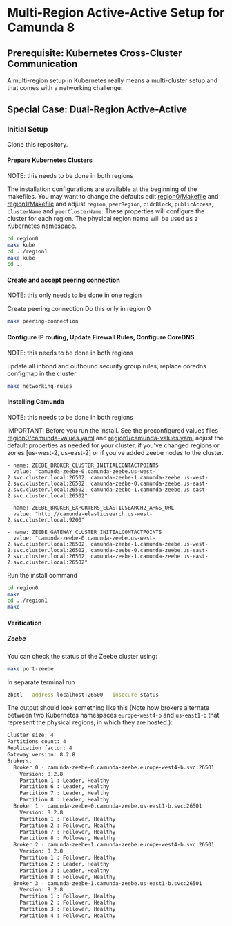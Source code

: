 # Multi-Region Active-Active Setup for Camunda 8

## Prerequisite: Kubernetes Cross-Cluster Communication

A multi-region setup in Kubernetes really means a multi-cluster setup and that comes with a networking challenge:

## Special Case: Dual-Region Active-Active

### Initial Setup

Clone this repository.

#### Prepare Kubernetes Clusters
NOTE: this needs to be done in both regions

The installation configurations are available at the beginning of the makefiles. You may want to change the defaults edit [region0/Makefile](region0/Makefile) and [region1/Makefile](region1/Makefile)
and adjust `region`, `peerRegion`, `cidrBlock`, `publicAccess`, `clusterName` and `peerClusterName`.
These properties will configure the cluster for each region.
The physical region name will be used as a Kubernetes namespace.

```sh
cd region0
make kube
cd ../region1
make kube
cd ..
```

#### Create and accept peering connection
NOTE: this only needs to be done in one region

Create peering connection
Do this only in region 0

```sh
make peering-connection
```

#### Configure IP routing, Update Firewall Rules, Configure CoreDNS
NOTE: this needs to be done in both regions

update all inbond and outbound security group rules, replace coredns configmap in the cluster

```sh
make networking-rules
````

#### Installing Camunda
NOTE: this needs to be done in both regions

IMPORTANT: Before you run the install. See the preconfigured values files [region0/camunda-values.yaml](region0/camunda-values.yaml) and [region1/camunda-values.yaml](region1/camunda-values.yaml) adjust the default properties as needed for your cluster, if you've changed regions or zones [us-west-2, us-east-2] or if you've added zeebe nodes to the cluster.

```
- name: ZEEBE_BROKER_CLUSTER_INITIALCONTACTPOINTS
  value: "camunda-zeebe-0.camunda-zeebe.us-west-2.svc.cluster.local:26502, camunda-zeebe-1.camunda-zeebe.us-west-2.svc.cluster.local:26502, camunda-zeebe-0.camunda-zeebe.us-east-2.svc.cluster.local:26502, camunda-zeebe-1.camunda-zeebe.us-east-2.svc.cluster.local:26502"

- name: ZEEBE_BROKER_EXPORTERS_ELASTICSEARCH2_ARGS_URL
  value: "http://camunda-elasticsearch.us-west-2.svc.cluster.local:9200"

- name: ZEEBE_GATEWAY_CLUSTER_INITIALCONTACTPOINTS
  value: "camunda-zeebe-0.camunda-zeebe.us-west-2.svc.cluster.local:26502, camunda-zeebe-1.camunda-zeebe.us-west-2.svc.cluster.local:26502, camunda-zeebe-0.camunda-zeebe.us-east-2.svc.cluster.local:26502, camunda-zeebe-1.camunda-zeebe.us-east-2.svc.cluster.local:26502"

```

Run the install command

```sh
cd region0
make
cd ../region1
make
```

#### Verification

##### Zeebe

You can check the status of the Zeebe cluster using:

```sh
make port-zeebe
```
In separate terminal run
```sh
zbctl --address localhost:26500 --insecure status
```

The output should look something like this
(Note how brokers alternate between two Kubernetes namespaces
`europe-west4-b` and `us-east1-b` that represent the physical regions,
in which they are hosted.):

```sh
Cluster size: 4
Partitions count: 4
Replication factor: 4
Gateway version: 8.2.8
Brokers:
  Broker 0 - camunda-zeebe-0.camunda-zeebe.europe-west4-b.svc:26501
    Version: 8.2.8
    Partition 1 : Leader, Healthy
    Partition 6 : Leader, Healthy
    Partition 7 : Leader, Healthy
    Partition 8 : Leader, Healthy
  Broker 1 - camunda-zeebe-0.camunda-zeebe.us-east1-b.svc:26501
    Version: 8.2.8
    Partition 1 : Follower, Healthy
    Partition 2 : Follower, Healthy
    Partition 7 : Follower, Healthy
    Partition 8 : Follower, Healthy
  Broker 2 - camunda-zeebe-1.camunda-zeebe.europe-west4-b.svc:26501
    Version: 8.2.8
    Partition 1 : Follower, Healthy
    Partition 2 : Leader, Healthy
    Partition 3 : Leader, Healthy
    Partition 8 : Follower, Healthy
  Broker 3 - camunda-zeebe-1.camunda-zeebe.us-east1-b.svc:26501
    Version: 8.2.8
    Partition 1 : Follower, Healthy
    Partition 2 : Follower, Healthy
    Partition 3 : Follower, Healthy
    Partition 4 : Follower, Healthy
```

